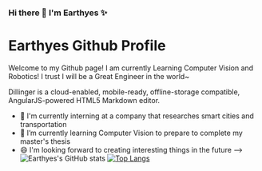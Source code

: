 ### Hi there 👋 I'm Earthyes ✨
# Earthyes Github Profile

Welcome to my Github page!  I am currently Learning Computer Vision and Robotics! I trust I will be a Great Engineer in the world~

Dillinger is a cloud-enabled, mobile-ready, offline-storage compatible,
AngularJS-powered HTML5 Markdown editor.

- 🔭 I'm currently interning at a company that researches smart cities and transportation
- 🌱 I’m currently learning Computer Vision to prepare to complete my master's thesis
- 😄 I'm looking forward to creating interesting things in the future
-->
![Earthyes's GitHub stats](https://github-readme-stats.vercel.app/api?username=earthyes&show_icons=true&theme=radical)
[![Top Langs](https://github-readme-stats.vercel.app/api/top-langs/?username=earthyes&layout=compact)](https://github.com/earthyes/github-readme-stats)
